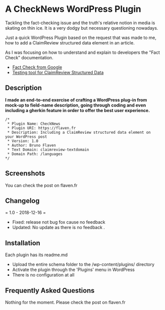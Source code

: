 # A CheckNews WordPress Plugin
Tackling the fact-checking issue and the truth's relative notion in media is skating on thin ice. It is a very dodgy but necessary questioning nowadays.

Just a quick WordPress Plugin based on the request that was made to me, how  to add a ClaimReview structured data element in an article.

As I was focusing on how to understand and explain to developers the "Fact Check" documentation.

- [Fact Check from Google](https://developers.google.com/search/docs/data-types/factcheck)
- [Testing tool for ClaimReview Structured Data](https://search.google.com/structured-data/testing-tool)

## Description

**I made an end-to-end exercise of crafting a WordPress plug-in from mock-up to field-name description, going through coding and even including a gherkin feature in order to offer the best user experience.**


```
/*
 * Plugin Name: CheckNews
 * Plugin URI: https://flaven.fr
 * Description: Including a ClaimReview structured data element on your WordPress post
 * Version: 1.0
 * Author: Bruno Flaven
 * Text Domain: claimreview-textdomain
 * Domain Path: /languages
*/

```



## Screenshots
You can check the post on flaven.fr


## Changelog

= 1.0 - 2018-12-16 =
* Fixed: release not bug fox cause no feedback
* Updated: No update as there is no feedback .


## Installation
Each plugin has its readme.md

- Upload the entire schema folder to the /wp-content/plugins/ directory
- Activate the plugin through the 'Plugins' menu in WordPress
- There is no configuration at all





## Frequently Asked Questions
Nothing for the moment. Please check the post on flaven.fr
